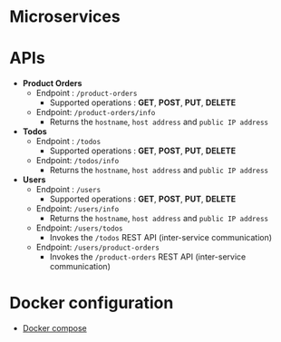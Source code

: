 # Microservices

# APIs
* **Product Orders**
  - Endpoint : `/product-orders`
    - Supported operations : **GET**, **POST**, **PUT**, **DELETE**
  - Endpoint: `/product-orders/info`
    - Returns the `hostname`, `host address` and `public IP address`
* **Todos**
  - Endpoint : `/todos`
    - Supported operations : **GET**, **POST**, **PUT**, **DELETE**
  - Endpoint: `/todos/info`
    - Returns the `hostname`, `host address` and `public IP address`
* **Users**
  - Endpoint : `/users`
    - Supported operations : **GET**, **POST**, **PUT**, **DELETE**
  - Endpoint: `/users/info`
    - Returns the `hostname`, `host address` and `public IP address`
  - Endpoint: `/users/todos`
    - Invokes the `/todos` REST API (inter-service communication)
  - Endpoint: `/users/product-orders`
    - Invokes the `/product-orders` REST API (inter-service communication)

# Docker configuration
* [Docker compose](./docker-compose.yml)

